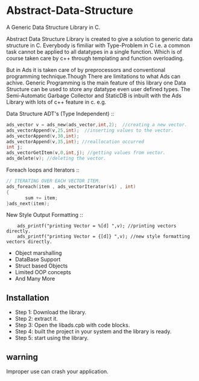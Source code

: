 Abstract-Data-Structure
=======================
A Generic Data Structure Library in C.

Abstract Data Structure Library is created to give a solution to generic data structure in C. Everybody is fimiliar with Type-Problem in C i.e. a common task cannot be applied to all datatypes in a single function. Which is of course taken care by c++ through templating and function overloading. 

But in Ads it is taken care of by preprocessors and conventional programming technique.Though There are limitations to what Ads can achive. 
Generic Programming is the main feature of this library one Data Structure can be used to store any datatype even user defined types. 
The Semi-Automatic Garbage Collector and StaticDB is inbuilt with the Ads Library with lots of c++ feature in c. 
e.g.

Data Structure ADT's (Type Independent) ::

```c
ads_vector v = ads_new(ads_vector,int,2);  //creating a new vector.
ads_vectorAppend(v,25,int);  //inserting values to the vector.
ads_vectorAppend(v,30,int);  
ads_vectorAppend(v,35,int); //reallocation occurred
int j;
ads_vectorGetItem(v,0,int,j); //getting values from vector.
ads_delete(v); //deleting the vector.
```
     
Foreach loops and Iterators :: 

```c
// ITERATING OVER EACH VECTOR ITEM.
ads_foreach(item , ads_vectorIterator(v1) , int)
{
       sum += item;
}ads_next(item);
```
     
New Style Output Formatting :: 

        ads_printf("printing Vector = %[d] ",v); //printing vectors directly.
        ads_printf("printing Vector = {[d]} ",v); //new style formatting vectors directly.
        
* Object marshalling
* DataBase Support
* Struct based Objects
* Limited OOP concepts
* And Many More


Installation 
-------------
* Step 1: Download the library.
* Step 2: extract it.
* Step 3: Open the libads.cpb with code blocks.
* Step 4: built the project in your system and the library is ready.
* Step 5: start using the library.


warning
-------
Improper use can crash your application.

